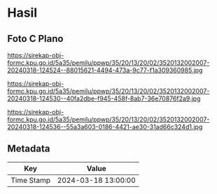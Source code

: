 # Hasil

## Foto C Plano

https://sirekap-obj-formc.kpu.go.id/5a35/pemilu/ppwp/35/20/13/20/02/3520132002007-20240318-124524--88015621-4494-473a-9c77-f1a309360985.jpg

https://sirekap-obj-formc.kpu.go.id/5a35/pemilu/ppwp/35/20/13/20/02/3520132002007-20240318-124530--40fa2dbe-f945-458f-8ab7-36e70876f2a9.jpg

https://sirekap-obj-formc.kpu.go.id/5a35/pemilu/ppwp/35/20/13/20/02/3520132002007-20240318-124536--55a3a603-0186-4421-ae30-31ad66c324d1.jpg


## Metadata

| Key        | Value               |
| ---------- | ------------------- |
| Time Stamp | 2024-03-18 13:00:00 |




